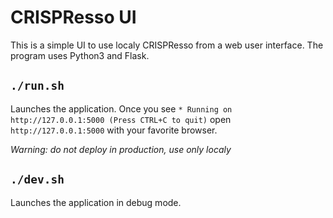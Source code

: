 # CRISPResso UI

This is a simple UI to use localy CRISPResso from a web user interface.
The program uses Python3 and Flask.

## `./run.sh`

Launches the application.
Once you see `* Running on http://127.0.0.1:5000 (Press CTRL+C to quit)` open `http://127.0.0.1:5000` with your favorite browser.

*Warning: do not deploy in production, use only localy*

## `./dev.sh`

Launches the application in debug mode.